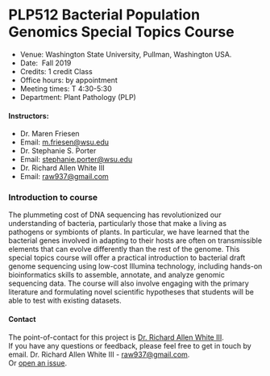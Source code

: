 # PLP512 Bacterial Population Genomics Special Topics Course

- Venue: 	Washington State University, Pullman, Washington USA.
- Date: 	Fall 2019
- Credits: 1 credit Class
- Office hours: by appointment
- Meeting times: T 4:30-5:30
- Department: Plant Pathology (PLP) 

#### Instructors:	
- Dr. Maren Friesen
- Email: m.friesen@wsu.edu
- Dr. Stephanie S. Porter
- Email: stephanie.porter@wsu.edu
- Dr. Richard Allen White III
- Email: raw937@gmail.com

### Introduction to course
The plummeting cost of DNA sequencing has revolutionized our understanding of bacteria, particularly those that make a living as pathogens or symbionts of plants. In particular, we have learned that the bacterial genes involved in adapting to their hosts are often on transmissible elements that can evolve differently than the rest of the genome. This special topics course will offer a practical introduction to bacterial draft genome sequencing using low-cost Illumina technology, including hands-on bioinformatics skills to assemble, annotate, and analyze genomic sequencing data. The course will also involve engaging with the primary literature and formulating novel scientific hypotheses that students will be able to test with existing datasets.

#### Contact 
The point-of-contact for this project is [Dr. Richard Allen White III](https://github.com/raw937).<br />
If you have any questions or feedback, please feel free to get in touch by email. 
Dr. Richard Allen White III - raw937@gmail.com.  <br />
Or [open an issue](https://github.com/raw937/bacterialpopulationgenomics/issues).



